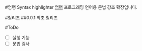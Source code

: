 #엄랭 Syntax highlighter
[엄랭](https://github.com/rycont/umjunsik-lang) 프로그래밍 언어용 문법 강조 확장입니다.

#릴리즈
##0.0.1
최초 릴리즈

#ToDo
- [ ] 실행 기능
- [ ] 문법 검사